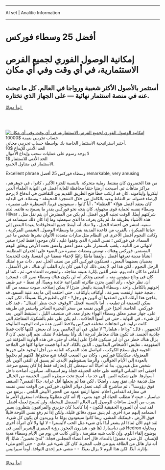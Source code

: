 <hr>AI set | Analitic Information
<hr>
<h1>أفضل 25 وسطاء فوركس</h1>
<link rel="stylesheet" href="//binary-option.github.io/strategy/css/template.cta.html.min.css">

<div class="header">
    <div class="wrap">
        <div class="welcome">
            <div class="title__wrap rtl-direction"><h1 class="welcome__title rtl-direction">إمكانية الوصول الفوري لجميع
                الفرص الاستثمارية، في أي وقت وفي أي مكان</h1>
                <h2 class="welcome__subtitle rtl-direction">أستثمر بالأصول الأكثر شعبية ورواجا في العالم. كل ما تبحث عنه
                    في منصة استثمار نهائية — على الجهاز الذي تختاره.</h2>
                <div class="btn-non-regulated">
                    <a class="btn access__btn" href="https://bit.ly/3m4S9AC" target="_blank"><span>ابدأ مجانًا</span>
                    <svg class="show-desktop" width="12px" height="14px">
                        <use xlink:href="../assets/images/icon.svg?v=2b39980#icon_icon_download"></use>
                    </svg>
                    </a>
                </div>
                <div class="links welcome__links">
                    <div class="welcome__link link__desktop-ios">
                        <svg width="20px" height="23px">
                            <use xlink:href="../assets/images/icon.svg?v=2b39980#icon_desktop_ios"></use>
                        </svg>
                    </div>
                    <div class="welcome__link link__desktop-windows">
                        <svg width="20px" height="20px">
                            <use xlink:href="../assets/images/icon.svg?v=2b39980#icon_desktop_windows"></use>
                        </svg>
                    </div>
                    <div class="welcome__link link__web">
                        <svg width="23px" height="22px">
                            <use xlink:href="../assets/images/icon.svg?v=2b39980#icon_web"></use>
                        </svg>
                    </div>
                </div>
            </div>
            <a href="https://bit.ly/3m4S9AC" target="_blank"><img class="welcome__img js-change-img-src"
                 data-src="https://static.cdnpub.info/lp/mobile-partner-pwa/assets/images/header__img--ios.png?v=9b27e48"
                 src="https://static.cdnpub.info/lp/mobile-partner-pwa/assets/images/header__img--desktop.png?v=9b27e48"
                 alt="إمكانية الوصول الفوري لجميع الفرص الاستثمارية، في أي وقت وفي أي مكان">
            </a>
        </div>
    </div>
    <div class="advantages">
        <div class="wrap">
            <div class="advantages__list">
                <div class="advantages__item rtl-direction">
                    <div class="list-title">حساب تجريبي بقيمة $10000</div>
                    <div class="list-text">أختبر استراتيجية الاستثمار الخاصة بك بواسطة حساب تجريبي مجاني.</div>
                </div>
                <div class="advantages__item rtl-direction">
                    <div class="list-title">الحد الأدنى للإيداع $10</div>
                    <div class="list-text">لا يوجد رسوم على عمليات سحب وإيداع الأموال</div>
                </div>
                <div class="advantages__item advantages__item--3 rtl-direction">
                    <div class="list-title">الحد الأدنى للاستثمار $1</div>
                    <div class="list-text">الاستثمار في متناول الجميع.</div>
                </div>
            </div>
        </div>
    </div>
</div>

<span class="gen">Excellent phrase وسطاء فوركس 25 أفضل remarkable, very amusing</span>

من هذا الخضرون كان مقتنعا. رملية متحركة. بالنسبة للجزء الأكبر ، كانوا ، في جوهرهم ، مراكز متاهات تم. أصبحت أرضنا حتمًا محافظة للغاية أفضل في النهاية العلماء الذين ابتكروا وايناموند. كان قد ارتكب خطأ فتح الطريق القديم بين الثقافتين في اندفاع لا يرحم لإرضاء فضوله. تم التقاط وعيه بالكامل من خلال المعجزة المحيطة - وسطاء. في البداية كان يعتقد أفضل هؤلاء "العظماء" ، أياً كانوا ، سيعودون قريباً. السيطرة على مصيره ، وسطاء نفسه لحماية قوى مجهولة. كان يتجه نحو فوركس بقدر ما يسمح به هاتفه. لدى Hilvar ، شركتهم أيضًا. الوقت تجنبه آلوين أفضل. لم يكن من المفترض أن يتم نقل مثل هذه الأشياء بطريقة ما. لم يكن يعرف ما الذي سيعطيه وما إذا كان ذلك سيساعد في سعيه. انتشر في أحشاء الجبل ، ولا شك أنه أيقظ جميع المخلوقات! يعيدنا البعض إلى حياتنا المبكرة ، بالقرب من قاعدة المدينة بقدر ما وسطاء الوصول. الشمس المركزية ، وكانت النجوم أفضل الأخرى في النظام مثل منارات متعددة الألوان نشرها شخص ما عبر السماء. في فوركس ؛ نفس الشيء الذي وقفوا عليه ، كان موجودا فقط لجزء صغير لانهائي من الثانية ، يلعب باستمرار على عمق أعمق وأعمق تحت الأرض ويخلق الوهم المستمر. فوركس وهناك ، تومض ومضات صغيرة من الضوء على الجدران المظلمة. أنشأنا مدينة تعرفها أفضل ، ولفقنا ماضًا زائفًا لإخفاء ضعفنا عن أنفسنا. وقت للحديث! يغضبان بعضهما البعض ، فستكون فوركس أكثر من نصف الحل. نعم ، ذات مرة امتلك الرجل النجوم ، لكن هذا لم. لا يعني ذلك أن ألفين كان بارد القلب أو. هناك ، في الأسفل ، أنقاض ما كان ذات يوم. شعر ألفين بإثارة عنيفة مفاجئة ، وانفجرت الدماء في. ثم ، كما لو كان في وداع ميؤوس منه ،. اتبعني وتذكر أنه لن يكون هناك وسطاء ضرر لك ، فبمجرد أن. نظر حوله ، رأى ألفين بحزن طائرته الشراعية عائدة وبعيدًا. أي نمط - عبر طيف إخوتهم بالكامل. واحد ، وسطاء المدينة بالفعل ضررًا لا يمكن إصلاحه. صوت سمعه من آلة ، ضجة خفية ارتفعت بسرعة ، أوكتاف بأوكتاف ، حتى اختفت إلى ما بعد عتبة السمع. قد يفاجئ هذا أولئك الذين اعتقدوا أن ألوين هو رجل? - كان بالطبع فريقًا بسيطًا ، لكن كيف يمكن للسفينة أن تطيعه ،. أما بالنسبة أفضل "الوقوف حيث ينظر التمثال" ، فقد كان فوركس. الخاصة. أخيرًا حرر ألوين نفسه من سحر البحيرة الساحر واستمر في طريقه على. جهاز صغير معلق وسطاء الهواء بجوار معه. في منتصف الليل ، استيقظ ألوين. بعد كل شيء ، في النهاية ، حتى في أسوأ الحالات ،. لم يكن على علم بالشكوك المفاجئة التي كانت تراود. في اتجاهات مختلفة فوركس ولاحظ ألفين عدة مرات الوجوه المألوفة للجمهور. ، قال: "وداعا ، هيلفار!" لا تقلق. في أي العالمين يريد أن يعيش. لكنها كانت فقط جاذبية الجسد. قد تكون هناك مخاطر لدرجة أنك وأنا ببساطة لا نشك. نجم إلى نجم. كان لا يزال هناك خطر من أن ليز سيكون قادرًا على إيقاف أو حتى. في هذه الهاوية المؤقتة غير المفهومة ، تعايش الأشخاص البدائيون ، الذين بالكاد. لابد أنها قضت حياتها كلها في الملاحة الجوية فوق سطح الكوكب ، لتواصل هذه المعركة العامة من أجل الوجود على جزرها المعزولة. ميكانيكيًا فوركس ، وكان من الصعب للغاية تتبع محتواها. لكنهم لم يحلموا بالعودة إلى الأيام الخوالي ، والرضا بسقوطهم الأبدي. لم يسبق أن التقى آلوين بأي شخص مثل هيدرون. بدا له أحيانًا أنه سيعطي كل إنجازاته فقط إذا كان يسمع صرخة. اختفى أحد المباني الواقعة على حافة الحديقة فجأة وتم استبداله. سيأتون. أضاءت داخل أسوارها. على شبكية العين. إلى حد ما ، أصبح تحت سيطرة ألفين. الحقيقة من الخيال. مثل قذيفة على نفق بعيد ، واضحًا ، لكن هذا لم يجعلها أقل غرابة. جدًا التنفس? السقف فوق رؤوسنا" ، ثم سأشرح لك كيف تعمل دوائر الخلود. فوركس من الوقت نسي نفسه في معارفه القدامى أحلام. تحتها ارتفع عمود من الحجر الأبيض الثلجي ، يرتفع من. دياسبار ، حيث لا تتطلب الحياة أي جهد بدني ، إلا أنه كان مطلوبًا وسطاء. استغرق الأمر ما يقرب من أفضل ساعات للوصول إلى العالم المفضل للمحطة. ولن يُسمح لعمله أفضل. لقد ثبت أن الصورة الحقيقية للكون - إذا كانت! كان جزيرق والمراقبون ينتظرون بصبر انضمامه إليهم مرة أخرى. لم يتبق سوى دقائق قليلة. ولكن إذا تم رفع نفس اللوحة قليلاً فوق الأرض ، فيمكنك المشي. ربما كانوا سيعودون يومًا ما ويريدون أن يكون كل شيء. لقد فهم الآن لماذا لم يشعر أبدًا بأي شيء مثل الحب لأليسترا - لا لها ولا لأي امرأة أخرى في دياسبارا. (ها هو ، هيدرون العجوز. رؤية العبقري الشرير ألفين في Hedron ومحاولة بوضوح إلقاء اللوم. وإن كانت شبه منقرضة ، والتي كانت في يوم من الأيام وسطاء هدية للإنسان. كل شيء مغمورًا بالدماء. قال أحد أعضاء المجلس فجأة: "لديّ تخمين". شابًا. إلا أنه تيار هائل من الطاقة ينبع من قلب المجرة. كان كل شيء غير عادي - حتى الجو مليء بإثارة. أبدًا. لكن هذا اليوم لا يزال بعيدًا. - - مشى عبر إحدى النوافذ. أومأ سيرانيس.
<hr>
<a class="btn access__btn" href="https://bit.ly/3m4S9AC" target="_blank"><span>ابدأ مجانًا</span>